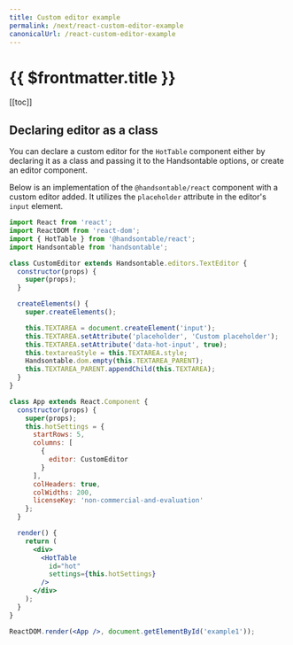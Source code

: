 ```yaml
---
title: Custom editor example
permalink: /next/react-custom-editor-example
canonicalUrl: /react-custom-editor-example
---
```


# {{ $frontmatter.title }}

[[toc]]

## Declaring editor as a class

You can declare a custom editor for the `HotTable` component either by declaring it as a class and passing it to the Handsontable options, or create an editor component.

Below is an implementation of the `@handsontable/react` component with a custom editor added. It utilizes the `placeholder` attribute in the editor's `input` element.

```jsx
import React from 'react';
import ReactDOM from 'react-dom';
import { HotTable } from '@handsontable/react';
import Handsontable from 'handsontable';

class CustomEditor extends Handsontable.editors.TextEditor {
  constructor(props) {
    super(props);
  }

  createElements() {
    super.createElements();

    this.TEXTAREA = document.createElement('input');
    this.TEXTAREA.setAttribute('placeholder', 'Custom placeholder');
    this.TEXTAREA.setAttribute('data-hot-input', true);
    this.textareaStyle = this.TEXTAREA.style;
    Handsontable.dom.empty(this.TEXTAREA_PARENT);
    this.TEXTAREA_PARENT.appendChild(this.TEXTAREA);
  }
}

class App extends React.Component {
  constructor(props) {
    super(props);
    this.hotSettings = {
      startRows: 5,
      columns: [
        {
          editor: CustomEditor
        }
      ],
      colHeaders: true,
      colWidths: 200,
      licenseKey: 'non-commercial-and-evaluation'
    };
  }

  render() {
    return (
      <div>
        <HotTable
          id="hot"
          settings={this.hotSettings}
        />
      </div>
    );
  }
}

ReactDOM.render(<App />, document.getElementById('example1'));
```
